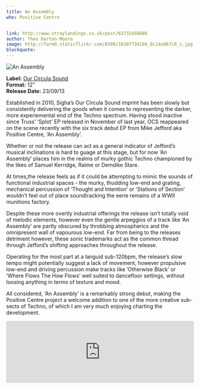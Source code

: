 ```yaml
---
title: An Assembly
who: Positive Centre


link: http://www.straylandings.co.uk/post/63732450686
author: Theo Darton-Moore
image: http://farm9.staticflickr.com/8399/10207734166_0c14a967c9_z.jpg
blockquote:
---
```


![An Assembly](http://farm8.staticflickr.com/7305/9983169315_80103becce_t.jpg)

**Label:** [Our Circula Sound](https://soundcloud.com/ourcirculasound)
<br>**Format:** 12"
<br>**Release Date:** 23/09/13

Established in 2010, Sigha’s Our Circula Sound imprint has been slowly but consistently delivering the goods when it comes to representing the darker, more experiemental end of the Techno spectrum. Having stood inactive since Truss’ ‘Splot’ EP released in November of last year, OCS reappeared on the scene recently with the six track debut EP from Mike Jefford aka Positive Centre, ‘An Assembly’. 

Whether or not the release can act as a general indicator of Jefford’s musical inclinations is hard to guage at this stage, but for now ‘An Assembly’ places him in the realms of murky gothic Techno championed by the likes of Samuel Kerridge, Raime or Demdike Stare.

At times,the release feels as if it could be attempting to mimic the sounds of functional industrial spaces - the murky, thudding low-end and grating, mechanical percussion of ‘Thought and Intention’ or ‘Stations of Section’ wouldn’t feel out of place soundtracking the eerie remains of a WWII munitions factory. 

Despite these more overtly industrial offerings the release isn’t totally void of melodic elements, however even the gentle arpeggios of a track like ‘An Assembly’ are partly obscured by throbbing atmospherics and the omnipresent wall of vapourous low-end. Far from being to the releases detriment however, these sonic trademarks act as the common thread through Jefford’s shifting approaches throughout the release.

Operating for the most part at a languid sub-120bpm, the release’s slow tempo might potentially suggest a lack of movement, however propulsive low-end and driving percussion make tracks like ’Otherwise Black’ or ‘Where Flows The How Flows’ well suited to dancefloor settings, without loosing anything in terms of texture and mood.

All considered, ‘An Assembly’ is a remarkably strong debut, making the Positive Centre project a welcome addition to one of the more creative sub-sects of Techno, of which I am very much enjoying charting the development.

<iframe frameborder="no" height="166" scrolling="no" src="https://w.soundcloud.com/player/?url=http%3A%2F%2Fapi.soundcloud.com%2Ftracks%2F105452131" width="100%"></iframe>